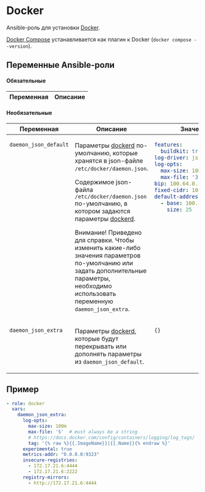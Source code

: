 # Docker

Ansible-роль для установки [Docker](https://docs.docker.com/engine/install/).

[Docker Compose](https://docs.docker.com/compose/) устанавливается как плагин к Docker (`docker compose --version`).

## Переменные Ansible-роли

#### Обязательные

| Переменная | Описание |
| --- | --- |  

#### Необязательные

<table>
<thead>
<th>
Переменная
</th>
<th>
Описание
</th>
<th>
Значение по-умолчанию
</th>
</thead>
<tbody>

<tr>

<td valign="top">

`daemon_json_default`

</td>
<td valign="top">

Параметры [dockerd](https://docs.docker.com/engine/reference/commandline/dockerd/) по-умолчанию,
которые хранятся в json-файле `/etc/docker/daemon.json`.

Содержимое json-файла `/etc/docker/daemon.json` по-умолчанию, в котором задаются параметры
[dockerd](https://docs.docker.com/engine/reference/commandline/dockerd/).

Внимание! Приведено для справки. Чтобы изменить какие-либо значения параметров
по-умолчанию или задать дополнительные параметры, необходимо использовать переменную `daemon_json_extra`.
</td>

<td valign="top">

```yaml
features:
  buildkit: true
log-driver: json-file
log-opts:
  max-size: 10m
  max-file: '3'  # must always be a string
bip: 100.64.0.1/24
fixed-cidr: 100.64.0.1/24
default-address-pools:
  - base: 100.65.0.0/16
    size: 25
```

</td>

</tr>

<tr>

<td valign="top">

`daemon_json_extra`

</td>
<td valign="top">

Параметры [dockerd](https://docs.docker.com/engine/reference/commandline/dockerd/),
которые будут перекрывать или дополнять параметры из `daemon_json_default`.

</td>

<td valign="top">

`{}`

</td>

</tr>

</tbody>
</table>

## Пример

```yaml
- role: docker
  vars:
    daemon_json_extra:
      log-opts:
        max-size: 100m
        max-file: '5'  # must always be a string
        # https://docs.docker.com/config/containers/logging/log_tags/
        tag: '{% raw %}{{.ImageName}}|{{.Name}}{% endraw %}'
      experimental: true
      metrics-addr: "0.0.0.0:9323"
      insecure-registries:
        - 172.17.21.6:4444
        - 172.17.21.6:2222
      registry-mirrors:
        - http://172.17.21.6:4444
```
